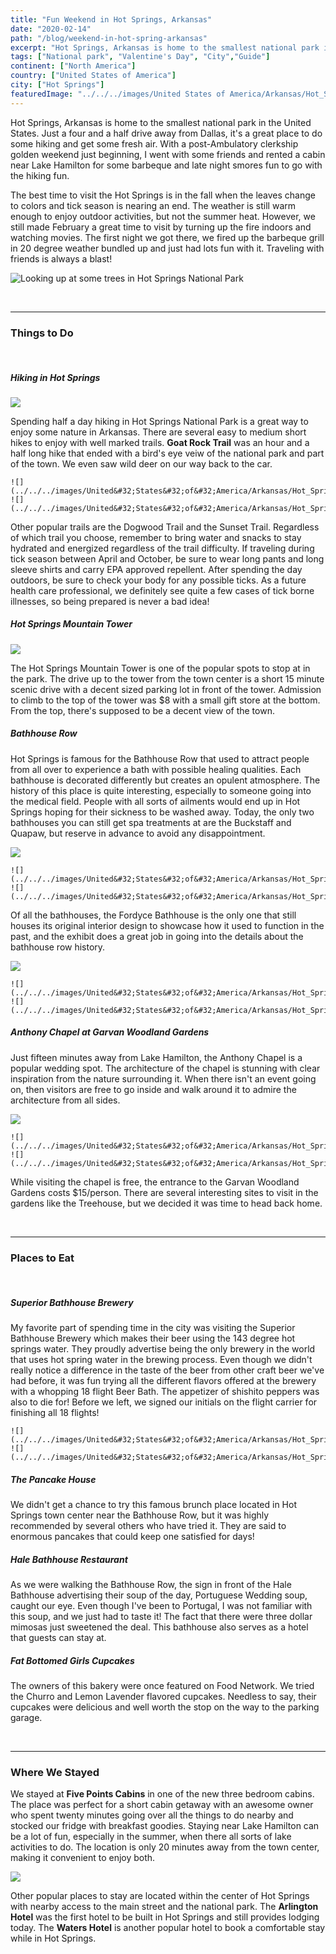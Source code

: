 ```yaml
---
title: "Fun Weekend in Hot Springs, Arkansas"
date: "2020-02-14"
path: "/blog/weekend-in-hot-spring-arkansas"
excerpt: "Hot Springs, Arkansas is home to the smallest national park in the United States. Just a four and a half drive away from Dallas to do some hiking and get some fresh air. "
tags: ["National park", "Valentine's Day", "City","Guide"]
continent: ["North America"]
country: ["United States of America"]
city: ["Hot Springs"]
featuredImage: "../../../images/United States of America/Arkansas/Hot_Springs_6.jpg"
---
```


Hot Springs, Arkansas is home to the smallest national park in the United States. Just a four and a half drive away from Dallas, it's a great place to do some hiking and get some fresh air. With a post-Ambulatory clerkship golden weekend just beginning, I went with some friends and rented a cabin near Lake Hamilton for some barbeque and late night smores fun to go with the hiking fun. 

The best time to visit the Hot Springs is in the fall when the leaves change to colors and tick season is nearing an end. The weather is still warm enough to enjoy outdoor activities, but not the summer heat. However, we still made February a great time to visit by turning up the fire indoors and watching movies. The first night we got there, we fired up the barbeque grill in 20 degree weather bundled up and just had lots fun with it. Traveling with friends is always a blast! 

![Looking up at some trees in Hot Springs National Park](../../../images/United&#32;States&#32;of&#32;America/Arkansas/Hot_Springs_1.jpg)

&nbsp;

--------------
### **Things to Do**

&nbsp;

##### **Hiking in Hot Springs**

![](../../../images/United&#32;States&#32;of&#32;America/Arkansas/Hot_Springs_2.jpg)

Spending half a day hiking in Hot Springs National Park is a great way to enjoy some nature in Arkansas. There are several easy to medium short hikes to enjoy with well marked trails. **Goat Rock Trail** was an hour and a half long hike that ended with a bird's eye veiw of the national park and part of the town. We even saw wild deer on our way back to the car. 

```grid|2|
![](../../../images/United&#32;States&#32;of&#32;America/Arkansas/Hot_Springs_3.jpg)
![](../../../images/United&#32;States&#32;of&#32;America/Arkansas/Hot_Springs_4.jpg)
```

Other popular trails are the Dogwood Trail and the Sunset Trail. Regardless of which trail you choose, remember to bring water and snacks to stay hydrated and energized regardless of the trail difficulty. If traveling during tick season between April and October, be sure to wear long pants and long sleeve shirts and carry EPA approved repellent. After spending the day outdoors, be sure to check your body for any possible ticks. As a future health care professional, we definitely see quite a few cases of tick borne illnesses, so being prepared is never a bad idea!

##### **Hot Springs Mountain Tower**

![](../../../images/United&#32;States&#32;of&#32;America/Arkansas/Hot_Springs_5.jpg)

The Hot Springs Mountain Tower is one of the popular spots to stop at in the park. The drive up to the tower from the town center is a short 15 minute scenic drive with a decent sized parking lot in front of the tower. Admission to climb to the top of the tower was $8 with a small gift store at the bottom. From the top, there's supposed to be a decent view of the town. 

##### **Bathhouse Row**

Hot Springs is famous for the Bathhouse Row that used to attract people from all over to experience a bath with possible healing qualities. Each bathhouse is decorated differently but creates an opulent atmosphere. The history of this place is quite interesting, especially to someone going into the medical field. People with all sorts of ailments would end up in Hot Springs hoping for their sickness to be washed away. Today, the only two bathhouses you can still get spa treatments at are the Buckstaff and Quapaw, but reserve in advance to avoid any disappointment. 

![](../../../images/United&#32;States&#32;of&#32;America/Arkansas/Hot_Springs_6.jpg)

```grid|2|
![](../../../images/United&#32;States&#32;of&#32;America/Arkansas/Hot_Springs_7.jpg)
![](../../../images/United&#32;States&#32;of&#32;America/Arkansas/Hot_Springs_0.jpg)
```

Of all the bathhouses, the Fordyce Bathhouse is the only one that still houses its original interior design to showcase how it used to function in the past, and the exhibit does a great job in going into the details about the bathhouse row history.

![](../../../images/United&#32;States&#32;of&#32;America/Arkansas/Hot_Springs_9.jpg)

```grid|2|
![](../../../images/United&#32;States&#32;of&#32;America/Arkansas/Hot_Springs_10.jpg)
![](../../../images/United&#32;States&#32;of&#32;America/Arkansas/Hot_Springs_8.jpg)
```

##### **Anthony Chapel at Garvan Woodland Gardens**

Just fifteen minutes away from Lake Hamilton, the Anthony Chapel is a popular wedding spot. The architecture of the chapel is stunning with clear inspiration from the nature surrounding it. When there isn't an event going on, then visitors are free to go inside and walk around it to admire the architecture from all sides. 

![](../../../images/United&#32;States&#32;of&#32;America/Arkansas/Hot_Springs_12.jpg)

```grid|2|
![](../../../images/United&#32;States&#32;of&#32;America/Arkansas/Hot_Springs_13.jpg)
![](../../../images/United&#32;States&#32;of&#32;America/Arkansas/Hot_Springs_14.jpg)
```
While visiting the chapel is free, the entrance to the Garvan Woodland Gardens costs $15/person. There are several interesting sites to visit in the gardens like the Treehouse, but we decided it was time to head back home. 

&nbsp;

--------------
### **Places to Eat**

&nbsp;

##### **Superior Bathhouse Brewery**

My favorite part of spending time in the city was visiting the Superior Bathhouse Brewery which makes their beer using the 143 degree hot springs water. They proudly advertise being the only brewery in the world that uses hot spring water in the brewing process. Even though we didn't really notice a difference in the taste of the beer from other craft beer we've had before, it was fun trying all the different flavors offered at the brewery with a whopping 18 flight Beer Bath. The appetizer of shishito peppers was also to die for! Before we left, we signed our initials on the flight carrier for finishing all 18 flights! 

```grid|2|
![](../../../images/United&#32;States&#32;of&#32;America/Arkansas/Hot_Springs_16.jpg)
![](../../../images/United&#32;States&#32;of&#32;America/Arkansas/Hot_Springs_15.jpg)
```

##### **The Pancake House**

We didn't get a chance to try this famous brunch place located in Hot Springs town center near the Bathhouse Row, but it was highly recommended by several others who have tried it. They are said to enormous pancakes that could keep one satisfied for days! 

##### **Hale Bathhouse Restaurant**

As we were walking the Bathhouse Row, the sign in front of the Hale Bathhouse advertising their soup of the day, Portuguese Wedding soup, caught our eye. Even though I've been to Portugal, I was not familiar with this soup, and we just had to taste it! The fact that there were three dollar mimosas just sweetened the deal. This bathhouse also serves as a hotel that guests can stay at. 

##### **Fat Bottomed Girls Cupcakes**

The owners of this bakery were once featured on Food Network. We tried the Churro and Lemon Lavender flavored cupcakes. Needless to say, their cupcakes were delicious and well worth the stop on the way to the parking garage. 

&nbsp;

-------------
### **Where We Stayed**

We stayed at **Five Points Cabins** in one of the new three bedroom cabins. The place was perfect for a short cabin getaway with an awesome owner who spent twenty minutes going over all the things to do nearby and stocked our fridge with breakfast goodies. Staying near Lake Hamilton can be a lot of fun, especially in the summer, when there all sorts of lake activities to do. The location is only 20 minutes away from the town center, making it convenient to enjoy both. 

![](../../../images/United&#32;States&#32;of&#32;America/Arkansas/Hot_Springs_17.jpg)

Other popular places to stay are located within the center of Hot Springs with nearby access to the main street and the national park. The **Arlington Hotel** was the first hotel to be built in Hot Springs and still provides lodging today. The **Waters Hotel** is another popular hotel to book a comfortable stay while in Hot Springs. 

